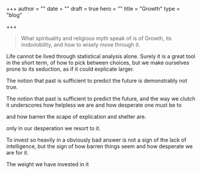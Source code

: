 +++
author = ""
date = ""
draft = true
hero = ""
title = "Growth"
type = "blog"

+++
> What spirituality and religious myth speak of is of Growth, its inobviobility, and how to wisely move through it.

Life cannot be lived through statistical analysis alone. Surely it is a great tool in the short term, of how to pick between choices, but we make ourselves prone to its seduction, as if it could explicate larger.

The notion that past is sufficient to predict the future is demonstrably not true.

The notion that past is sufficient to predict the future, and the way we clutch it underscores how helpless we are and how desperate one must be to 

and how barren the scape of explication and shelter are.

only in our desperation we resort to it.

To invest so heavily in a obviously bad answer is not a sign of the lack of intelligence, but the sign of how barren things seem and how desperate we are for it.

The weight we have invested in it